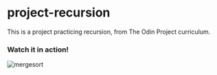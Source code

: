 # project-recursion
This is a project practicing recursion, from The Odin Project curriculum.

### Watch it in action!
![mergesort](https://user-images.githubusercontent.com/31606901/182936777-c0f1c48c-53d0-4813-9f0d-a7fc697f342f.gif)
